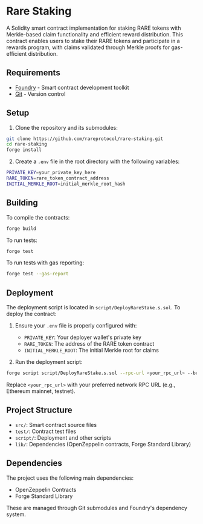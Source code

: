 # Rare Staking

A Solidity smart contract implementation for staking RARE tokens with Merkle-based claim functionality and efficient reward distribution. This contract enables users to stake their RARE tokens and participate in a rewards program, with claims validated through Merkle proofs for gas-efficient distribution.

## Requirements

- [Foundry](https://book.getfoundry.sh/getting-started/installation) - Smart contract development toolkit
- [Git](https://git-scm.com/downloads) - Version control

## Setup

1. Clone the repository and its submodules:
```bash
git clone https://github.com/rareprotocol/rare-staking.git
cd rare-staking
forge install
```

2. Create a `.env` file in the root directory with the following variables:
```bash
PRIVATE_KEY=your_private_key_here
RARE_TOKEN=rare_token_contract_address
INITIAL_MERKLE_ROOT=initial_merkle_root_hash
```

## Building

To compile the contracts:

```bash
forge build
```

To run tests:

```bash
forge test
```

To run tests with gas reporting:

```bash
forge test --gas-report
```


## Deployment

The deployment script is located in `script/DeployRareStake.s.sol`. To deploy the contract:

1. Ensure your `.env` file is properly configured with:
   - `PRIVATE_KEY`: Your deployer wallet's private key
   - `RARE_TOKEN`: The address of the RARE token contract
   - `INITIAL_MERKLE_ROOT`: The initial Merkle root for claims

2. Run the deployment script:
```bash
forge script script/DeployRareStake.s.sol --rpc-url <your_rpc_url> --broadcast
```

Replace `<your_rpc_url>` with your preferred network RPC URL (e.g., Ethereum mainnet, testnet).

## Project Structure

- `src/`: Smart contract source files
- `test/`: Contract test files
- `script/`: Deployment and other scripts
- `lib/`: Dependencies (OpenZeppelin contracts, Forge Standard Library)

## Dependencies

The project uses the following main dependencies:
- OpenZeppelin Contracts
- Forge Standard Library

These are managed through Git submodules and Foundry's dependency system.
